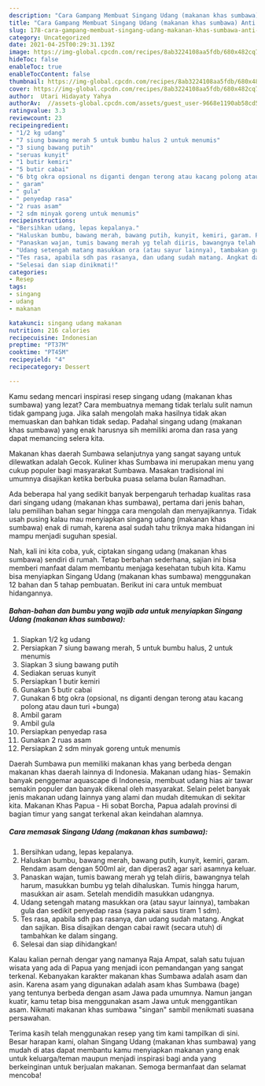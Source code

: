 ```yaml
---
description: "Cara Gampang Membuat Singang Udang (makanan khas sumbawa) Anti Gagal"
title: "Cara Gampang Membuat Singang Udang (makanan khas sumbawa) Anti Gagal"
slug: 178-cara-gampang-membuat-singang-udang-makanan-khas-sumbawa-anti-gagal
category: Uncategorized
date: 2021-04-25T00:29:31.139Z
image: https://img-global.cpcdn.com/recipes/8ab3224108aa5fdb/680x482cq70/singang-udang-makanan-khas-sumbawa-foto-resep-utama.jpg
hideToc: false
enableToc: true
enableTocContent: false
thumbnail: https://img-global.cpcdn.com/recipes/8ab3224108aa5fdb/680x482cq70/singang-udang-makanan-khas-sumbawa-foto-resep-utama.jpg
cover: https://img-global.cpcdn.com/recipes/8ab3224108aa5fdb/680x482cq70/singang-udang-makanan-khas-sumbawa-foto-resep-utama.jpg
author:  Utari Hidayaty Yahya
authorAv:  //assets-global.cpcdn.com/assets/guest_user-9668e1190ab58cd58d666d5934e79c79da2e02f4421a6ed9abc4b163da97d6e7.png
ratingvalue: 3.3
reviewcount: 23
recipeingredient:
- "1/2 kg udang"
- "7 siung bawang merah 5 untuk bumbu halus 2 untuk menumis"
- "3 siung bawang putih"
- "seruas kunyit"
- "1 butir kemiri"
- "5 butir cabai"
- "6 btg okra opsional ns diganti dengan terong atau kacang polong atau daun turi bunga"
- " garam"
- " gula"
- " penyedap rasa"
- "2 ruas asam"
- "2 sdm minyak goreng untuk menumis"
recipeinstructions:
- "Bersihkan udang, lepas kepalanya."
- "Haluskan bumbu, bawang merah, bawang putih, kunyit, kemiri, garam. Rendam asam dengan 500ml air, dan diperas2 agar sari asamnya keluar."
- "Panaskan wajan, tumis bawang merah yg telah diiris, bawangnya telah harum, masukkan bumbu yg telah dihaluskan. Tumis hingga harum, masukkan air asam. Setelah mendidih masukkan udangnya."
- "Udang setengah matang masukkan ora (atau sayur lainnya), tambakan gula dan sedikit penyedap rasa (saya pakai saus tiram 1 sdm)."
- "Tes rasa, apabila sdh pas rasanya, dan udang sudah matang. Angkat dan sajikan. Bisa disajikan dengan cabai rawit (secara utuh) di tambahkan ke dalam singang."
- "Selesai dan siap dinikmati!"
categories:
- Resep
tags:
- singang
- udang
- makanan

katakunci: singang udang makanan 
nutrition: 216 calories
recipecuisine: Indonesian
preptime: "PT37M"
cooktime: "PT45M"
recipeyield: "4"
recipecategory: Dessert

---
```



Kamu sedang mencari inspirasi resep singang udang (makanan khas sumbawa) yang lezat? Cara membuatnya memang tidak terlalu sulit namun tidak gampang juga. Jika salah mengolah maka hasilnya tidak akan memuaskan dan bahkan tidak sedap. Padahal singang udang (makanan khas sumbawa) yang enak harusnya sih memiliki aroma dan rasa yang dapat memancing selera kita.


Makanan khas daerah Sumbawa selanjutnya yang sangat sayang untuk dilewatkan adalah Gecok. Kuliner khas Sumbawa ini merupakan menu yang cukup populer bagi masyarakat Sumbawa. Masakan tradisional ini umumnya disajikan ketika berbuka puasa selama bulan Ramadhan.

Ada beberapa hal yang sedikit banyak berpengaruh terhadap kualitas rasa dari singang udang (makanan khas sumbawa), pertama dari jenis bahan, lalu pemilihan bahan segar hingga cara mengolah dan menyajikannya. Tidak usah pusing kalau mau menyiapkan singang udang (makanan khas sumbawa) enak di rumah, karena asal sudah tahu triknya maka hidangan ini mampu menjadi suguhan spesial.


Nah, kali ini kita coba, yuk, ciptakan singang udang (makanan khas sumbawa) sendiri di rumah. Tetap berbahan sederhana, sajian ini bisa memberi manfaat dalam membantu menjaga kesehatan tubuh kita. Kamu bisa menyiapkan Singang Udang (makanan khas sumbawa) menggunakan 12 bahan dan 5 tahap pembuatan. Berikut ini cara untuk membuat hidangannya.

<!--inarticleads1-->

##### Bahan-bahan dan bumbu yang wajib ada untuk menyiapkan Singang Udang (makanan khas sumbawa):

1. Siapkan 1/2 kg udang
1. Persiapkan 7 siung bawang merah, 5 untuk bumbu halus, 2 untuk menumis
1. Siapkan 3 siung bawang putih
1. Sediakan seruas kunyit
1. Persiapkan 1 butir kemiri
1. Gunakan 5 butir cabai
1. Gunakan 6 btg okra (opsional, ns diganti dengan terong atau kacang polong atau daun turi +bunga)
1. Ambil  garam
1. Ambil  gula
1. Persiapkan  penyedap rasa
1. Gunakan 2 ruas asam
1. Persiapkan 2 sdm minyak goreng untuk menumis


Daerah Sumbawa pun memiliki makanan khas yang berbeda dengan makanan khas daerah lainnya di Indonesia. Makanan udang hias- Semakin banyak penggemar aquascape di Indonesia, membuat udang hias air tawar semakin populer dan banyak dikenal oleh masyarakat. Selain pelet banyak jenis makanan udang lainnya yang alami dan mudah ditemukan di sekitar kita. Makanan Khas Papua - Hi sobat Borcha, Papua adalah provinsi di bagian timur yang sangat terkenal akan keindahan alamnya. 

<!--inarticleads2-->

##### Cara memasak Singang Udang (makanan khas sumbawa):

1. Bersihkan udang, lepas kepalanya.
1. Haluskan bumbu, bawang merah, bawang putih, kunyit, kemiri, garam. Rendam asam dengan 500ml air, dan diperas2 agar sari asamnya keluar.
1. Panaskan wajan, tumis bawang merah yg telah diiris, bawangnya telah harum, masukkan bumbu yg telah dihaluskan. Tumis hingga harum, masukkan air asam. Setelah mendidih masukkan udangnya.
1. Udang setengah matang masukkan ora (atau sayur lainnya), tambakan gula dan sedikit penyedap rasa (saya pakai saus tiram 1 sdm).
1. Tes rasa, apabila sdh pas rasanya, dan udang sudah matang. Angkat dan sajikan. Bisa disajikan dengan cabai rawit (secara utuh) di tambahkan ke dalam singang.
1. Selesai dan siap dihidangkan!

Kalau kalian pernah dengar yang namanya Raja Ampat, salah satu tujuan wisata yang ada di Papua yang menjadi icon pemandangan yang sangat terkenal. Kebanyakan karakter makanan khas Sumbawa adalah asam dan asin. Karena asam yang digunakan adalah asam khas Sumbawa (bage) yang tentunya berbeda dengan asam Jawa pada umumnya. Namun jangan kuatir, kamu tetap bisa menggunakan asam Jawa untuk menggantikan asam. Nikmati makanan khas sumbawa &#34;singan&#34; sambil menikmati suasana persawahan. 

Terima kasih telah menggunakan resep yang tim kami tampilkan di sini. Besar harapan kami, olahan Singang Udang (makanan khas sumbawa) yang mudah di atas dapat membantu kamu menyiapkan makanan yang enak untuk keluarga/teman maupun menjadi inspirasi bagi anda yang berkeinginan untuk berjualan makanan. Semoga bermanfaat dan selamat mencoba!
